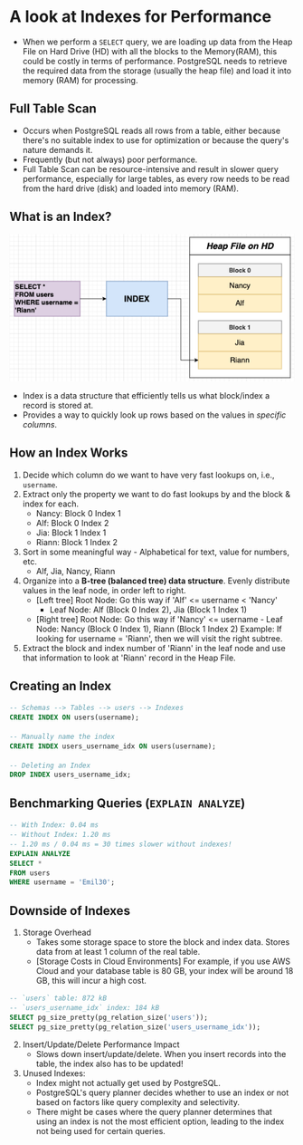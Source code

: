 # A look at Indexes for Performance

- When we perform a `SELECT` query, we are loading up data from the Heap File on Hard Drive (HD) with all the blocks to the Memory(RAM), this could be costly in terms of performance. PostgreSQL needs to retrieve the required data from the storage (usually the heap file) and load it into memory (RAM) for processing.

## Full Table Scan

- Occurs when PostgreSQL reads all rows from a table, either because there's no suitable index to use for optimization or because the query's nature demands it.
- Frequently (but not always) poor performance.
- Full Table Scan can be resource-intensive and result in slower query performance, especially for large tables, as every row needs to be read from the hard drive (disk) and loaded into memory (RAM).

## What is an Index?

<img src="../pics/indexing.png" />

- Index is a data structure that efficiently tells us what block/index a record is stored at.
- Provides a way to quickly look up rows based on the values in _specific columns_.

## How an Index Works

1. Decide which column do we want to have very fast lookups on, i.e., `username`.
2. Extract only the property we want to do fast lookups by and the block & index for each.
   - Nancy: Block 0 Index 1
   - Alf: Block 0 Index 2
   - Jia: Block 1 Index 1
   - Riann: Block 1 Index 2
3. Sort in some meaningful way - Alphabetical for text, value for numbers, etc.
   - Alf, Jia, Nancy, Riann
4. Organize into a **B-tree (balanced tree) data structure**. Evenly distribute values in the leaf node, in order left to right.
   - [Left tree] Root Node: Go this way if 'Alf' <= username < 'Nancy'
     - Leaf Node: Alf (Block 0 Index 2), Jia (Block 1 Index 1)
   - [Right tree] Root Node: Go this way if 'Nancy' <= username - Leaf Node: Nancy (Block 0 Index 1), Riann (Block 1 Index 2)
     Example: If looking for username = 'Riann', then we will visit the right subtree.
5. Extract the block and index number of 'Riann' in the leaf node and use that information to look at 'Riann' record in the Heap File.

## Creating an Index

```sql
-- Schemas --> Tables --> users --> Indexes
CREATE INDEX ON users(username);

-- Manually name the index
CREATE INDEX users_username_idx ON users(username);

-- Deleting an Index
DROP INDEX users_username_idx;
```

## Benchmarking Queries (`EXPLAIN ANALYZE`)

```sql
-- With Index: 0.04 ms
-- Without Index: 1.20 ms
-- 1.20 ms / 0.04 ms = 30 times slower without indexes!
EXPLAIN ANALYZE
SELECT *
FROM users
WHERE username = 'Emil30';
```

## Downside of Indexes

1. Storage Overhead
    - Takes some storage space to store the block and index data. Stores data from at least 1 column of the real table.
    - [Storage Costs in Cloud Environments] For example, if you use AWS Cloud and your database table is 80 GB, your index will be around 18 GB, this will incur a high cost.

```sql
-- `users` table: 872 kB
-- `users_username_idx` index: 184 kB
SELECT pg_size_pretty(pg_relation_size('users'));
SELECT pg_size_pretty(pg_relation_size('users_username_idx'));
```

2. Insert/Update/Delete Performance Impact
    - Slows down insert/update/delete. When you insert records into the table, the index also has to be updated!
3. Unused Indexes:
    - Index might not actually get used by PostgreSQL.
    - PostgreSQL's query planner decides whether to use an index or not based on factors like query complexity and selectivity.
    - There might be cases where the query planner determines that using an index is not the most efficient option, leading to the index not being used for certain queries.